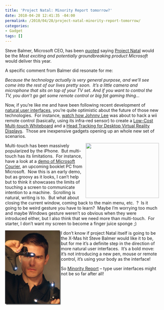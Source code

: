```yaml
---
title: 'Project Natal: Minority Report tomorrow?'
date: 2010-04-28 12:41:35 -04:00
permalink: /2010/04/28/project-natal-minority-report-tomorrow/
categories:
- Gadget
tags: []
---
```

<p>Steve Balmer, Microsoft CEO, has been <a href="http://blogs.zdnet.com/microsoft/?p=6020&amp;utm_source=feedburner&amp;utm_medium=feed&amp;utm_campaign=Feed%3A+zdnet%2Fmicrosoft+%28ZDNet+All+About+Microsoft%29">quoted</a> saying <a href="http://www.xbox.com/en-US/live/projectnatal/">Project Natal</a> would be the <em>Most exciting and potentially groundbreaking product Microsoft </em>would deliver this year.</p>  <p>A specific comment from Balmer did resonate for me:</p>  <p><em>Because the technology actually is very general purpose, and we’ll see come into the rest of our lives pretty soon.&#160; </em><em>It’s a little camera and microphone that sits on top of your TV set. And if you want to control the TV, you don’t go get some remote control or big fat gaming thing...</em></p>  <p>Now, if you’re like me and have been following recent development of <a href="http://en.wikipedia.org/wiki/Natural_user_interface">natural user interfaces</a>, you’re quite optimistic about the future of those new technologies.&#160; For instance, <a href="http://www.ted.com/talks/lang/eng/johnny_lee_demos_wii_remote_hacks.html">watch how Johnny Lee</a> was about to hack a wii remote control (basically, using its infra-red sensor) to create a <a href="http://www.youtube.com/watch?v=5s5EvhHy7eQ">Low-Cost Multi-touch Whiteboard</a> and a <a href="http://www.youtube.com/watch?v=Jd3-eiid-Uw">Head Tracking for Desktop Virtual Reality Displays</a>.&#160; Those are inexpensive gadgets opening up an whole new set of scenarios.</p>  <p><a href="http://www.youtube.com/watch?v=UmIgNfp-MdI"><img style="display:inline;margin-left:0;margin-right:0;" align="right" src="http://cache.gawker.com/assets/images/4/2009/09/500x_courier8.jpg" width="240" height="180" /></a>Multi-touch has been massively popularized by the iPhone.&#160; But multi-touch has its limitations.&#160; For instance, have a look at a <a href="http://www.youtube.com/watch?v=UmIgNfp-MdI">demo of Microsoft Courier</a>, an upcoming booklet PC from Microsoft.&#160; Now this is an early demo, but as groovy as it looks, I can’t help but to think it showcases the limits of touching a screen to communicate intention to a machine.&#160; Scrolling is natural, writing is to.&#160; But what about closing the current window, coming back to the main menu, etc.&#160; ?&#160; Is it going to be weird gesture you have to learn?&#160; Maybe I’m worrying too much and maybe Windows gesture weren’t so obvious when they were introduced either, but I also think that we need more than multi-touch.&#160; For starter, I don’t want my screen to become a finger juice sponge ;)</p>  <p><a href="http://www.imdb.com/title/tt0181689/"><img style="border-bottom:0;border-left:0;display:inline;margin-left:0;border-top:0;margin-right:0;border-right:0;" title="image" border="0" alt="image" align="left" src="/assets/2010/4/project-natal-minority-report-tomorrow/image.png" width="183" height="244" /></a></p>  <p>I don’t know if project Natal itself is going to be the X-Mas hit Steve Balmer would like it to be, but for me it’s a definite step in the direction of more natural user interfaces.&#160; It’s a bold move:&#160; it’s not introducing a new pen, mouse or remote control, it’s using your body as the interface!</p>  <p>So <a href="http://www.imdb.com/title/tt0181689/">Minority Report</a> – type user interfaces might not be so far after all!<a href="/assets/2010/4/project-natal-minority-report-tomorrow/image1.png"></a></p>